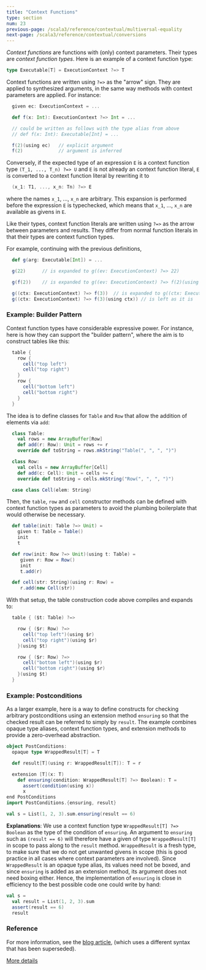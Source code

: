 ```yaml
---
title: "Context Functions"
type: section
num: 23
previous-page: /scala3/reference/contextual/multiversal-equality
next-page: /scala3/reference/contextual/conversions
---
```


_Context functions_ are functions with (only) context parameters.
Their types are _context function types_. Here is an example of a context function type:

```scala
type Executable[T] = ExecutionContext ?=> T
```
Context functions are written using `?=>` as the "arrow" sign.
They are applied to synthesized arguments, in
the same way methods with context parameters are applied. For instance:
```scala
  given ec: ExecutionContext = ...

  def f(x: Int): ExecutionContext ?=> Int = ...

  // could be written as follows with the type alias from above
  // def f(x: Int): Executable[Int] = ...

  f(2)(using ec)   // explicit argument
  f(2)             // argument is inferred
```
Conversely, if the expected type of an expression `E` is a context function type
`(T_1, ..., T_n) ?=> U` and `E` is not already an
context function literal, `E` is converted to a context function literal by rewriting it to
```scala
  (x_1: T1, ..., x_n: Tn) ?=> E
```
where the names `x_1`, ..., `x_n` are arbitrary. This expansion is performed
before the expression `E` is typechecked, which means that `x_1`, ..., `x_n`
are available as givens in `E`.

Like their types, context function literals are written using `?=>` as the arrow between parameters and results. They differ from normal function literals in that their types are context function types.

For example, continuing with the previous definitions,
```scala
  def g(arg: Executable[Int]) = ...

  g(22)      // is expanded to g((ev: ExecutionContext) ?=> 22)

  g(f(2))    // is expanded to g((ev: ExecutionContext) ?=> f(2)(using ev))

  g((ctx: ExecutionContext) ?=> f(3))  // is expanded to g((ctx: ExecutionContext) ?=> f(3)(using ctx))
  g((ctx: ExecutionContext) ?=> f(3)(using ctx)) // is left as it is
```

### Example: Builder Pattern

Context function types have considerable expressive power. For
instance, here is how they can support the "builder pattern", where
the aim is to construct tables like this:
```scala
  table {
    row {
      cell("top left")
      cell("top right")
    }
    row {
      cell("bottom left")
      cell("bottom right")
    }
  }
```
The idea is to define classes for `Table` and `Row` that allow the
addition of elements via `add`:
```scala
  class Table:
    val rows = new ArrayBuffer[Row]
    def add(r: Row): Unit = rows += r
    override def toString = rows.mkString("Table(", ", ", ")")

  class Row:
    val cells = new ArrayBuffer[Cell]
    def add(c: Cell): Unit = cells += c
    override def toString = cells.mkString("Row(", ", ", ")")

  case class Cell(elem: String)
```
Then, the `table`, `row` and `cell` constructor methods can be defined
with context function types as parameters to avoid the plumbing boilerplate
that would otherwise be necessary.
```scala
  def table(init: Table ?=> Unit) =
    given t: Table = Table()
    init
    t

  def row(init: Row ?=> Unit)(using t: Table) =
     given r: Row = Row()
     init
     t.add(r)

  def cell(str: String)(using r: Row) =
     r.add(new Cell(str))
```
With that setup, the table construction code above compiles and expands to:
```scala
  table { ($t: Table) ?=>

    row { ($r: Row) ?=>
      cell("top left")(using $r)
      cell("top right")(using $r)
    }(using $t)

    row { ($r: Row) ?=>
      cell("bottom left")(using $r)
      cell("bottom right")(using $r)
    }(using $t)
  }
```
### Example: Postconditions

As a larger example, here is a way to define constructs for checking arbitrary postconditions using an extension method `ensuring` so that the checked result can be referred to simply by `result`. The example combines opaque type aliases, context function types, and extension methods to provide a zero-overhead abstraction.

```scala
object PostConditions:
  opaque type WrappedResult[T] = T

  def result[T](using r: WrappedResult[T]): T = r

  extension [T](x: T)
    def ensuring(condition: WrappedResult[T] ?=> Boolean): T =
      assert(condition(using x))
      x
end PostConditions
import PostConditions.{ensuring, result}

val s = List(1, 2, 3).sum.ensuring(result == 6)
```
**Explanations**: We use a context function type `WrappedResult[T] ?=> Boolean`
as the type of the condition of `ensuring`. An argument to `ensuring` such as
`(result == 6)` will therefore have a given of type `WrappedResult[T]` in
scope to pass along to the `result` method. `WrappedResult` is a fresh type, to make sure
that we do not get unwanted givens in scope (this is good practice in all cases
where context parameters are involved). Since `WrappedResult` is an opaque type alias, its
values need not be boxed, and since `ensuring` is added as an extension method, its argument
does not need boxing either. Hence, the implementation of `ensuring` is close in efficiency to the best possible code one could write by hand:

```scala
val s =
  val result = List(1, 2, 3).sum
  assert(result == 6)
  result
```
### Reference

For more information, see the [blog article](https://www.scala-lang.org/blog/2016/12/07/implicit-function-types.html),
(which uses a different syntax that has been superseded).

[More details](./context-functions-spec.html)
